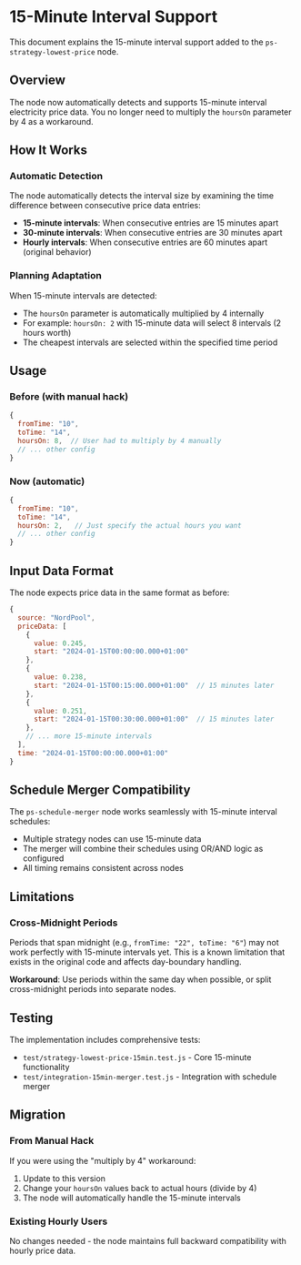# 15-Minute Interval Support

This document explains the 15-minute interval support added to the `ps-strategy-lowest-price` node.

## Overview

The node now automatically detects and supports 15-minute interval electricity price data. You no longer need to multiply the `hoursOn` parameter by 4 as a workaround.

## How It Works

### Automatic Detection
The node automatically detects the interval size by examining the time difference between consecutive price data entries:
- **15-minute intervals**: When consecutive entries are 15 minutes apart
- **30-minute intervals**: When consecutive entries are 30 minutes apart  
- **Hourly intervals**: When consecutive entries are 60 minutes apart (original behavior)

### Planning Adaptation
When 15-minute intervals are detected:
- The `hoursOn` parameter is automatically multiplied by 4 internally
- For example: `hoursOn: 2` with 15-minute data will select 8 intervals (2 hours worth)
- The cheapest intervals are selected within the specified time period

## Usage

### Before (with manual hack)
```javascript
{
  fromTime: "10",
  toTime: "14", 
  hoursOn: 8,  // User had to multiply by 4 manually
  // ... other config
}
```

### Now (automatic)
```javascript
{
  fromTime: "10",
  toTime: "14",
  hoursOn: 2,   // Just specify the actual hours you want
  // ... other config  
}
```

## Input Data Format

The node expects price data in the same format as before:

```javascript
{
  source: "NordPool",
  priceData: [
    {
      value: 0.245,
      start: "2024-01-15T00:00:00.000+01:00"
    },
    {
      value: 0.238,
      start: "2024-01-15T00:15:00.000+01:00"  // 15 minutes later
    },
    {
      value: 0.251,
      start: "2024-01-15T00:30:00.000+01:00"  // 15 minutes later
    },
    // ... more 15-minute intervals
  ],
  time: "2024-01-15T00:00:00.000+01:00"
}
```

## Schedule Merger Compatibility

The `ps-schedule-merger` node works seamlessly with 15-minute interval schedules:
- Multiple strategy nodes can use 15-minute data
- The merger will combine their schedules using OR/AND logic as configured
- All timing remains consistent across nodes

## Limitations

### Cross-Midnight Periods
Periods that span midnight (e.g., `fromTime: "22", toTime: "6"`) may not work perfectly with 15-minute intervals yet. This is a known limitation that exists in the original code and affects day-boundary handling.

**Workaround**: Use periods within the same day when possible, or split cross-midnight periods into separate nodes.

## Testing

The implementation includes comprehensive tests:
- `test/strategy-lowest-price-15min.test.js` - Core 15-minute functionality
- `test/integration-15min-merger.test.js` - Integration with schedule merger

## Migration

### From Manual Hack
If you were using the "multiply by 4" workaround:
1. Update to this version
2. Change your `hoursOn` values back to actual hours (divide by 4)
3. The node will automatically handle the 15-minute intervals

### Existing Hourly Users
No changes needed - the node maintains full backward compatibility with hourly price data.